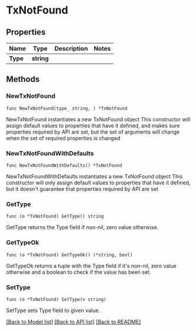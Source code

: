 # TxNotFound

## Properties

Name | Type | Description | Notes
------------ | ------------- | ------------- | -------------
**Type** | **string** |  | 

## Methods

### NewTxNotFound

`func NewTxNotFound(type_ string, ) *TxNotFound`

NewTxNotFound instantiates a new TxNotFound object
This constructor will assign default values to properties that have it defined,
and makes sure properties required by API are set, but the set of arguments
will change when the set of required properties is changed

### NewTxNotFoundWithDefaults

`func NewTxNotFoundWithDefaults() *TxNotFound`

NewTxNotFoundWithDefaults instantiates a new TxNotFound object
This constructor will only assign default values to properties that have it defined,
but it doesn't guarantee that properties required by API are set

### GetType

`func (o *TxNotFound) GetType() string`

GetType returns the Type field if non-nil, zero value otherwise.

### GetTypeOk

`func (o *TxNotFound) GetTypeOk() (*string, bool)`

GetTypeOk returns a tuple with the Type field if it's non-nil, zero value otherwise
and a boolean to check if the value has been set.

### SetType

`func (o *TxNotFound) SetType(v string)`

SetType sets Type field to given value.



[[Back to Model list]](../README.md#documentation-for-models) [[Back to API list]](../README.md#documentation-for-api-endpoints) [[Back to README]](../README.md)


